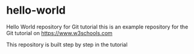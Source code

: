 # hello-world
Hello World repository for Git tutorial
this is an example repository for the Git tutorial on https://www.w3schools.com

This repository is built step by step in the tutorial


